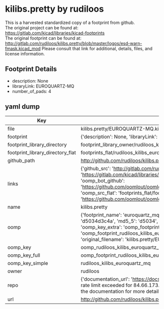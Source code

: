 # kilibs.pretty by rudiloos  
This is a harvested standardized copy of a footprint from github.  
The original project can be found at:  
https://gitlab.com/kicad/libraries/kicad-footprints  
The original footprint can be found at:
http://gitlab.com/rudiloos/kilibs.pretty/blob/master/logos/esd-warn-fmask.kicad_mod
Please consult that link for additional, details, files, and license information.  
## Footprint Details
* description: None  
* libraryLink: EUROQUARTZ-MQ  
* number_of_pads: 4  
## yaml dump  
| Key | Value |  
| --- | --- |  
| file | kilibs.pretty/EUROQUARTZ-MQ.kicad_mod |  
| footprint | {'description': None, 'libraryLink': 'EUROQUARTZ-MQ', 'number_of_pads': 4} |  
| footprint_library_directory | footprint_library_owner/rudiloos_kilibs.pretty |  
| footprint_library_directory_flat | footprints_flat/rudiloos_kilibs_euroquartz_mq/working |  
| github_path | http://github.com/rudiloos/kilibs.pretty/blob/master/EUROQUARTZ-MQ.kicad_mod |  
| links | {'github_src': 'http://gitlab.com/rudiloos/kilibs.pretty/blob/master/logos/esd-warn-fmask.kicad_mod', 'github_src_repo': 'https://gitlab.com/kicad/libraries/kicad-footprints', 'oomp_bot': 'footprints/rudiloos_kilibs_euroquartz_mq/working', 'oomp_bot_github': 'https://github.com/oomlout/oomlout_oomp_footprint_bot/tree/main/footprints/rudiloos_kilibs_euroquartz_mq/working', 'oomp_src_flat': 'footprints_flat/footprints_flat/rudiloos_kilibs_euroquartz_mq/working', 'oomp_src_flat_github': 'https://github.com/oomlout/oomlout_oomp_footprint_src/tree/main/footprints_flat/rudiloos_kilibs_euroquartz_mq/working'} |  
| name | kilibs.pretty |  
| oomp | {'footprint_name': 'euroquartz_mq', 'library_name': 'kilibs', 'md5': 'd5034d3c4afd668d92ea64666f4adef2', 'md5_10': 'd5034d3c4a', 'md5_5': 'd5034', 'md5_6': 'd5034d', 'oomp_key': 'oomp_rudiloos_kilibs_euroquartz_mq', 'oomp_key_extra': 'oomp_footprint_rudiloos_kilibs_euroquartz_mq', 'oomp_key_full': 'oomp_footprint_rudiloos_kilibs_euroquartz_mq_d5034d', 'oomp_key_simple': 'rudiloos_kilibs_euroquartz_mq', 'original_filename': 'kilibs.pretty/EUROQUARTZ-MQ.kicad_mod', 'owner_name': 'rudiloos'} |  
| oomp_key | oomp_rudiloos_kilibs_euroquartz_mq |  
| oomp_key_full | oomp_footprint_rudiloos_kilibs_euroquartz_mq |  
| oomp_key_simple | rudiloos_kilibs_euroquartz_mq |  
| owner | rudiloos |  
| repo | {'documentation_url': 'https://docs.github.com/rest/overview/resources-in-the-rest-api#rate-limiting', 'message': "API rate limit exceeded for 84.66.173.59. (But here's the good news: Authenticated requests get a higher rate limit. Check out the documentation for more details.)"} |  
| url | http://github.com/rudiloos/kilibs.pretty |  

